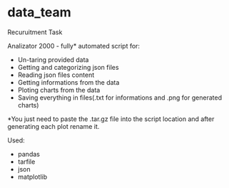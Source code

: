 # data_team
Recuruitment Task

Analizator 2000 - fully* automated script for:
- Un-taring provided data
- Getting and categorizing json files
- Reading json files content
- Getting informations from the data
- Ploting charts from the data
- Saving everything in files(.txt for informations and .png for generated charts)

*You just need to paste the .tar.gz file into the script location and after generating each plot rename it.


Used:
- pandas
- tarfile
- json
- matplotlib
